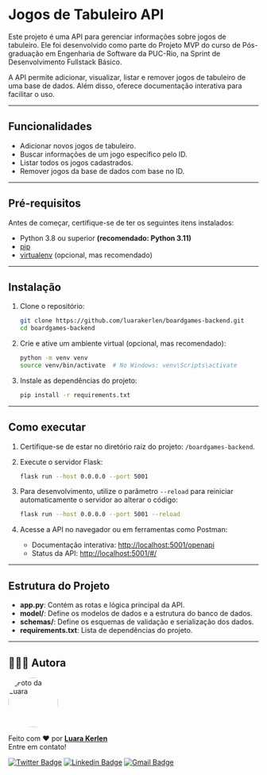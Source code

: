 # Jogos de Tabuleiro API

Este projeto é uma API para gerenciar informações sobre jogos de tabuleiro. Ele foi desenvolvido como parte do Projeto MVP do curso de Pós-graduação em Engenharia de Software da PUC-Rio, na Sprint de Desenvolvimento Fullstack Básico.

A API permite adicionar, visualizar, listar e remover jogos de tabuleiro de uma base de dados. Além disso, oferece documentação interativa para facilitar o uso.

---

## Funcionalidades

- Adicionar novos jogos de tabuleiro.
- Buscar informações de um jogo específico pelo ID.
- Listar todos os jogos cadastrados.
- Remover jogos da base de dados com base no ID.

---

## Pré-requisitos

Antes de começar, certifique-se de ter os seguintes itens instalados:

- Python 3.8 ou superior **(recomendado: Python 3.11)**
- [pip](https://pip.pypa.io/en/stable/)
- [virtualenv](https://virtualenv.pypa.io/en/latest/installation.html) (opcional, mas recomendado)

---

## Instalação

1. Clone o repositório:

   ```bash
   git clone https://github.com/luarakerlen/boardgames-backend.git
   cd boardgames-backend
   ```

2. Crie e ative um ambiente virtual (opcional, mas recomendado):

   ```bash
   python -m venv venv
   source venv/bin/activate  # No Windows: venv\Scripts\activate
   ```

3. Instale as dependências do projeto:

   ```bash
   pip install -r requirements.txt
   ```

---

## Como executar

1. Certifique-se de estar no diretório raiz do projeto: `/boardgames-backend`.

2. Execute o servidor Flask:

   ```bash
   flask run --host 0.0.0.0 --port 5001
   ```

3. Para desenvolvimento, utilize o parâmetro `--reload` para reiniciar automaticamente o servidor ao alterar o código:

   ```bash
   flask run --host 0.0.0.0 --port 5001 --reload
   ```

4. Acesse a API no navegador ou em ferramentas como Postman:

   - Documentação interativa: [http://localhost:5001/openapi](http://localhost:5001/openapi)
   - Status da API: [http://localhost:5001/#/](http://localhost:5001/#/)

---

## Estrutura do Projeto

- **app.py**: Contém as rotas e lógica principal da API.
- **model/**: Define os modelos de dados e a estrutura do banco de dados.
- **schemas/**: Define os esquemas de validação e serialização dos dados.
- **requirements.txt**: Lista de dependências do projeto.

---

## 👩🏽‍💻 Autora

<a href="https://www.linkedin.com/in/luarakerlen/" target="_blank">
 <img title="Luara Kerlen" style="border-radius: 50%;" src="https://avatars.githubusercontent.com/u/26902816?v=4" width="100px;" alt="Foto da Luara"/>
 </a>

Feito com ❤️ por <a href="https://www.linkedin.com/in/luarakerlen/" target="_blank"><b>Luara Kerlen</b></a> <a href="https://www.linkedin.com/in/luarakerlen/" title="Luara Kerlen"></a>
<br>Entre em contato!

[![Twitter Badge](https://img.shields.io/twitter/url?label=%40luarakerlen&style=social&url=https%3A%2F%2Ftwitter.com%2Fluarakerlen)](https://twitter.com/luarakerlen)
[![Linkedin Badge](https://img.shields.io/badge/-Luara%20Kerlen-blue?style=flat-square&logo=Linkedin&logoColor=white&link=https://www.linkedin.com/in/luarakerlen/)](https://www.linkedin.com/in/luarakerlen/)
[![Gmail Badge](https://img.shields.io/badge/-luarakerlen12@gmail.com-c14438?style=flat-square&logo=Gmail&logoColor=white&link=mailto:luarakerlen12@gmail.com)](mailto:luarakerlen12@gmail.com)
